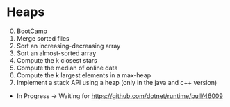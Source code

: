 # Heaps

0. BootCamp
1. Merge sorted files
2. Sort an increasing-decreasing array
3. Sort an almost-sorted array
4. Compute the k closest stars
5. Compute the median of online data
6. Compute the k largest elements in a max-heap
7. Implement a stack API using a heap (only in the java and c++ version)

- In Progress -> Waiting for https://github.com/dotnet/runtime/pull/46009
